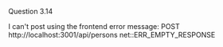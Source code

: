 Question 3.14

I can't post using the frontend
error message:
POST http://localhost:3001/api/persons net::ERR_EMPTY_RESPONSE